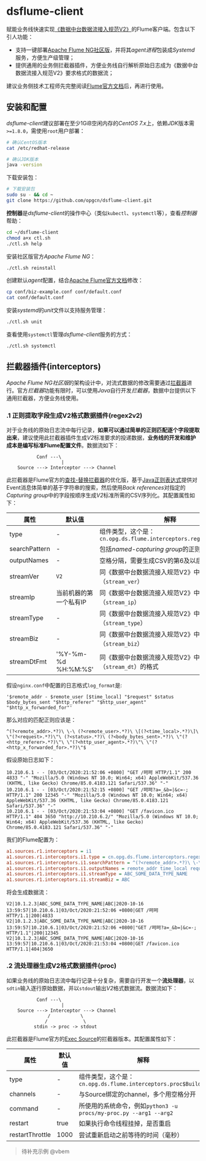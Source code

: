 # dsflume-client

赋能业务线快速实现[《数据中台数据流接入规范V2》](https://gitlab.opg.cn/snippets/21)的Flume客户端。包含以下引人功能：

- 支持一键部署[Apache Flume NG社区版](http://flume.apache.org/releases/content/1.9.0/FlumeUserGuide.html)，并将其*agent进程*包装成*Systemd*服务，方便生产级管理；
- 提供通用的业务侧拦截器插件，方便业务线自行解析原始日志成为《数据中台数据流接入规范V2》要求格式的数据流；

建议业务侧技术工程师先完整阅读[Flume官方文档](https://flume.liyifeng.org/)后，再进行使用。

## 安装和配置

*dsflume-client*建议部署在至少1GiB空闲内存的*CentOS 7.x*上，依赖*JDK*版本需`>=1.8.0`，需使用`root`用户部署：
```bash
# 确认CentOS版本
cat /etc/redhat-release

# 确认JDK版本
java -version
```

下载安装包：
```bash
# 下载安装包
sudo su - && cd ~
git clone https://github.com/opgcn/dsflume-client.git
```

**控制器**是*dsflume-client*的操作中心（类似`kubectl`、`systemctl`等），查看*控制器*帮助：
```bash
cd ~/dsflume-client
chmod a+x ctl.sh
./ctl.sh help
```

安装社区版官方*Apache Flume NG*：
```bash
./ctl.sh reinstall
```

创建默认*agent*配置，结合[Apache Flume官方文档](http://flume.apache.org/releases/content/1.9.0/FlumeUserGuide.html)修改：
```bash
cp conf/biz-example.conf conf/default.conf
cat conf/default.conf
```

安装*systemd*的*unit*文件以支持服务管理：
```bash
./ctl.sh unit
```

查看使用`systemctl`管理*dsflume-client*服务的方式：
```bash
./ctl.sh systemctl
```

## 拦截器插件(interceptors)

*Apache Flume NG社区版*的架构设计中，对流式数据的修改需要通过[拦截器](https://flume.liyifeng.org/#id54)进行。官方*拦截器*功能有限时，可以使用*Java*自行开发*拦截器*，数据中台提供以下通用拦截器，方便业务线使用。

### .1 正则提取字段生成V2格式数据插件(regex2v2)

对于业务线的原始日志流中每行记录，**如果可以通过简单的正则匹配逐个字段提取出来**，建议使用此拦截器插件生成*V2*标准要求的投递数据，**业务线的开发和维护成本是编写标准Flume配置文件**。数据流如下：

```text
           Conf ---\
                    |
    Source ---> Interceptor ---> Channel
```

此拦截器是Flume官方的[查找-替换拦截器](https://flume.liyifeng.org/#id59)的优化版，基于[Java正则表达式](https://docs.oracle.com/javase/8/docs/api/java/util/regex/Pattern.html)提供对Event消息体简单的基于字符串的搜索，然后使用*Back references*对指定的*Capturing group*中的字段按顺序生成*V2*标准所需的CSV序列化。其配置属性如下：

属性 | 默认值 | 解释
---- | ---- | ----
type | - | 组件类型，这个是：`cn.opg.ds.flume.interceptors.regex2v2$Builder`
searchPattern | - | 包括*named-capturing group*的正则表达式
outputNames | - | 空格分隔，需要生成CSV的第6及以后字段名
streamVer | `V2` | 同《数据中台数据流接入规范V2》中描述（`stream_ver`）
streamIp | 当前机器的第一个私有IP | 同《数据中台数据流接入规范V2》中描述（`stream_ip`）
streamType | - | 同《数据中台数据流接入规范V2》中描述（`stream_type`）
streamBiz | - | 同《数据中台数据流接入规范V2》中描述（`stream_biz`）
streamDtFmt | '%Y-%m-%d %H:%M:%S' | 同《数据中台数据流接入规范V2》中描述（`stream_dt`）的格式

假设`nginx.conf`中配置的日志格式`log_format`是:
```text
'$remote_addr - $remote_user [$time_local] "$request" $status $body_bytes_sent "$http_referer" "$http_user_agent" "$http_x_forwarded_for"'
```

那么对应的匹配正则应该是：
```text
^(?<remote_addr>.*?)\ \-\ (?<remote_user>.*?)\ \[(?<time_local>.*?)\]\ \"(?<request>.*?)\"\ (?<status>.*?)\ (?<body_bytes_sent>.*?)\ \"(?<http_referer>.*?)\"\ \"(?<http_user_agent>.*?)\"\ \"(?<http_x_forwarded_for>.*?)\"$
```

假设原始日志如下：
```text
10.210.6.1 - - [03/Oct/2020:21:52:06 +0800] "GET /呵呵 HTTP/1.1" 200 4833 "-" "Mozilla/5.0 (Windows NT 10.0; Win64; x64) AppleWebKit/537.36 (KHTML, like Gecko) Chrome/85.0.4183.121 Safari/537.36" "-"
10.210.6.1 - - [03/Oct/2020:21:52:15 +0800] "GET /呵呵?a=_&b=|&c=-; HTTP/1.1" 200 12345 "-" "Mozilla/5.0 (Windows NT 10.0; Win64; x64) AppleWebKit/537.36 (KHTML, like Gecko) Chrome/85.0.4183.121 Safari/537.36" "-"
10.210.6.1 - - [03/Oct/2020:21:53:04 +0800] "GET /favicon.ico HTTP/1.1" 404 3650 "http://10.210.6.2/" "Mozilla/5.0 (Windows NT 10.0; Win64; x64) AppleWebKit/537.36 (KHTML, like Gecko) Chrome/85.0.4183.121 Safari/537.36" "-"
```

我们的Flume配置为：
```ini
a1.sources.r1.interceptors = i1
a1.sources.r1.interceptors.i1.type = cn.opg.ds.flume.interceptors.regex2v2$Builder
a1.sources.r1.interceptors.i1.searchPattern = ^(?<remote_addr>.*?)\ \-\ (?<remote_user>.*?)\ \[(?<time_local>.*?)\]\ \"(?<request>.*?)\"\ (?<status>.*?)\ (?<body_bytes_sent>.*?)\ \"(?<http_referer>.*?)\"\ \"(?<http_user_agent>.*?)\"\ \"(?<http_x_forwarded_for>.*?)\"$
a1.sources.r1.interceptors.i1.outputNames = remote_addr time_local request status body_bytes_sent
a1.sources.r1.interceptors.i1.streamType = ABC_SOME_DATA_TYPE_NAME
a1.sources.r1.interceptors.i1.streamBiz = ABC
```

将会生成数据流：
```text
V2|10.1.2.3|ABC_SOME_DATA_TYPE_NAME|ABC|2020-10-16 13:59:57|10.210.6.1|03/Oct/2020:21:52:06 +0800|GET /呵呵 HTTP/1.1|200|4833
V2|10.1.2.3|ABC_SOME_DATA_TYPE_NAME|ABC|2020-10-16 13:59:57|10.210.6.1|03/Oct/2020:21:52:06 +0800|"GET /呵呵?a=_&b=|&c=-; HTTP/1.1"|200|12345
V2|10.1.2.3|ABC_SOME_DATA_TYPE_NAME|ABC|2020-10-16 13:59:57|10.210.6.1|03/Oct/2020:21:53:04 +0800|GET /favicon.ico HTTP/1.1|404|3650
```

### .2 流处理器生成V2格式数据插件(proc)

如果业务线的原始日志流中每行记录十分复杂，需要自行开发一个**流处理器**，以`sdtin`输入逐行原始数据，并以`stdout`输出*V2*格式数据流。数据流如下：

```text
           Conf ---\
                    |
    Source ---> Interceptor ---> Channel
               /           \
              /             \
          stdin -> proc -> stdout
```

此拦截器是Flume官方的[Exec Source](https://flume.liyifeng.org/#exec-source)的拦截器版本。其配置属性如下：

属性 | 默认值 | 解释
---- | ---- | ----
type | - | 组件类型，这个是：`cn.opg.ds.flume.interceptors.proc$Builder`
channels | - | 与Source绑定的channel，多个用空格分开
command | - | 所使用的系统命令，例如`python3 -u procs/my-proc.py --arg1 --arg2`
restart | true | 如果执行命令线程挂掉，是否重启
restartThrottle | 1000 | 尝试重新启动之前等待的时间（毫秒）

> 待补充示例 @vbem


